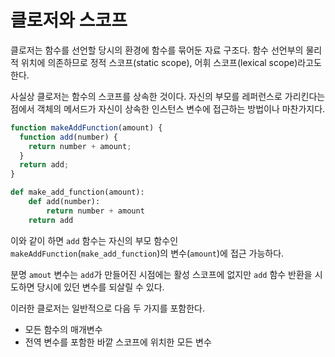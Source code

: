 # 클로저와 스코프

클로저는 함수를 선언할 당시의 환경에 함수를 묶어둔 자료 구조다. 함수 선언부의 물리적 위치에 의존하므로 정적 스코프(static scope), 어휘 스코프(lexical scope)라고도 한다.

사실상 클로저는 함수의 스코프를 상속한 것이다. 자신의 부모를 레퍼런스로 가리킨다는 점에서 객체의 메서드가 자신이 상속한 인스턴스 변수에 접근하는 방법이나 마찬가지다.

``` javascript
function makeAddFunction(amount) {
  function add(number) {
    return number + amount;
  }
  return add;
}
```

``` python
def make_add_function(amount):
    def add(number):
        return number + amount
    return add
```

이와 같이 하면 `add` 함수는 자신의 부모 함수인 `makeAddFunction`(`make_add_function`)의 변수(`amount`)에 접근 가능하다.

분명 `amout` 변수는 `add`가 만들어진 시점에는 활성 스코프에 없지만 `add` 함수 반환을 시도하면 당시에 있던 변수를 되살릴 수 있다.

이러한 클로저는 일반적으로 다음 두 가지를 포함한다.
- 모든 함수의 매개변수
- 전역 변수를 포함한 바깥 스코프에 위치한 모든 변수
